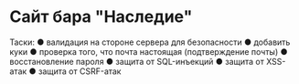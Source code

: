 # Сайт бара "Наследие"

Таски:
● валидация на стороне сервера для безопасности
● добавить куки
● проверка того, что почта настоящая (подтверждение почты)
● восстановление пароля
● защита от SQL-инъекций
● защита от XSS-атак
● защита от CSRF-атак
